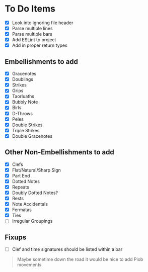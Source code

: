 # To Do Items

- [x] Look into ignoring file header
- [x] Parse multiple lines 
- [x] Parse multiple bars 
- [x] Add ESLint to project
- [x] Add in proper return types 

## Embellishments to add

- [x] Gracenotes
- [x] Doublings
- [x] Strikes
- [x] Grips
- [x] Taorluaths
- [x] Bubbly Note
- [x] Birls
- [x] D-Throws
- [x] Peles
- [x] Double Strikes
- [x] Triple Strikes
- [x] Double Gracenotes

## Other Non-Embellishments to add
- [x] Clefs
- [x] Flat/Natural/Sharp Sign
- [x] Part End
- [x] Dotted Notes
- [x] Repeats 
- [x] Doubly Dotted Notes?
- [x] Rests
- [x] Note Accidentals
- [x] Fermatas
- [x] Ties
- [ ] Irregular Groupings

## Fixups
- [ ] Clef and time signatures should be listed within a bar

> Maybe sometime down the road it would be nice to add Piob movements
